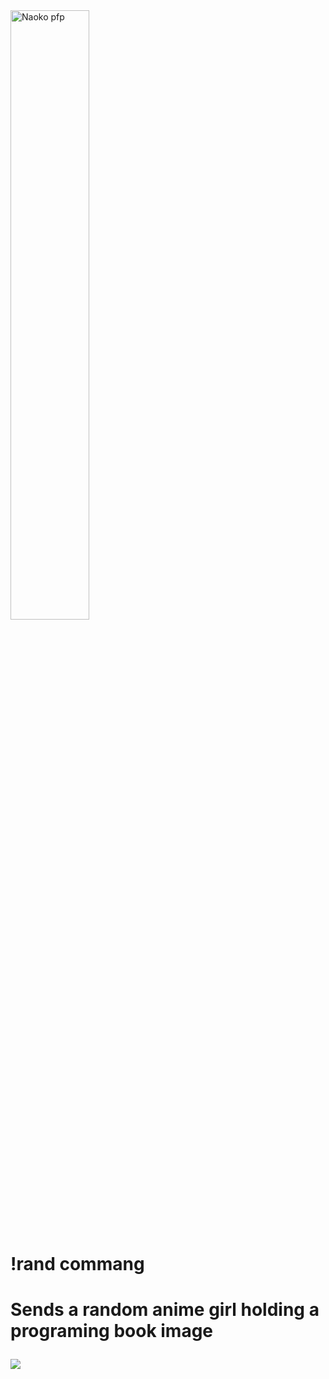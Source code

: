 <a href="https://github.com/zaki031/Naoko" target="_blank">
        <img width="50%" src="https://github.com/zaki031/Naoko/imgs/pfp.png" alt="Naoko pfp">
      
  </a>


<h1>!rand commang<h1>
<p>Sends a random anime girl holding a programing book image </p>
<img with="50%" src="https://github.com/zaki031/Naoko/imgs/random.png"/>
